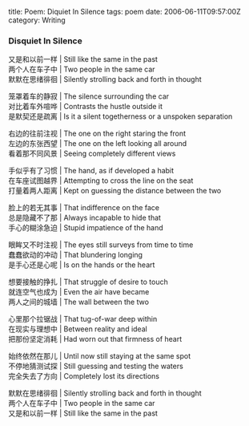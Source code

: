 title: Poem: Diquiet In Silence
tags: poem
date: 2006-06-11T09:57:00Z
category: Writing

### Disquiet In Silence

又是和以前一样 | Still like the same in the past  
两个人在车子中 | Two people in the same car  
默默在思绪徘徊 | Silently strolling back and forth in thought

笼罩着车的静寂 | The silence surrounding the car  
对比着车外喧哗 | Contrasts the hustle outside it  
是默契还是疏离 | Is it a silent togetherness or a unspoken separation

右边的往前注视 | The one on the right staring the front  
左边的东张西望 | The one on the left looking all around  
看着那不同风景 | Seeing completely different views

手似乎有了习惯 | The hand, as if developed a habit  
在车座试图越界 | Attempting to cross the line on the seat  
打量着两人距离 | Kept on guessing the distance between the two

脸上的若无其事 | That indifference on the face  
总是隐藏不了那 | Always incapable to hide that  
手心的糊涂急迫 | Stupid impatience of the hand

眼眸又不时注视 | The eyes still surveys from time to time  
蠢蠢欲动的冲动 | That blundering longing  
是手心还是心呢 | Is on the hands or the heart

想要接触的挣扎 | That struggle of desire to touch  
就连空气也成为 | Even the air have became  
两人之间的城墙 | The wall between the two

心里那个拉锯战 | That tug-of-war deep within  
在现实与理想中 | Between reality and ideal  
把那份坚定消耗 | Had worn out that firmness of heart

始终依然在那儿 | Until now still staying at the same spot  
不停地猜测试探 | Still guessing and testing the waters  
完全失去了方向 | Completely lost its directions

默默在思绪徘徊 | Silently strolling back and forth in thought  
两个人在车子中 | Two people in the same car  
又是和以前一样 | Still like the same in the past

